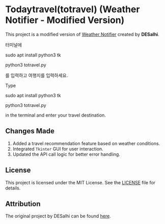 # Todaytravel(totravel) (Weather Notifier - Modified Version)

This project is a modified version of [Weather Notifier](https://github.com/DESalhi/Weather_Notifier) created by **DESalhi**.

터미널에

sudo apt install python3 tk

python3 totravel.py

를 입력하고 여행지를 입력하세요.

Type

sudo apt install python3 tk

python3 totravel.py

in the terminal and enter your travel destination.

## Changes Made
1. Added a travel recommendation feature based on weather conditions.
2. Integrated `Tkinter` GUI for user interaction.
3. Updated the API call logic for better error handling.

## License
This project is licensed under the MIT License. See the [LICENSE](LICENSE) file for details.

## Attribution
The original project by DESalhi can be found [here](https://github.com/DESalhi/Weather_Notifier).
